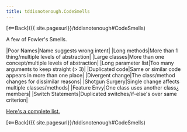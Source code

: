 ```yaml
---
title: tddisnotenough.CodeSmells
---
```

[<==Back]({{ site.pagesurl}}/tddisnotenough#CodeSmells)

A few of Fowler's Smells.

|Poor Names|Name suggests wrong intent|
|Long methods|More than 1 thing/multiple levels of abstraction|
|Large classes|More than one concept/multiple levels of abstraction|
|Long parameter list|Too many arguments to keep straight (> 3)|
|Duplicated code|Same or similar code appears in more than one place|
|Divergent change|The class/method changes for dissimilar reasons|
|Shotgun Surgery|Single change affects multiple classes/methods|
|Feature Envy|One class uses another class¿ members|
|Switch Statements|Duplicated switches/if-else's over same criterion|

[Here's a complete list.](http://c2.com/cgi/wiki?CodeSmell)

[<==Back]({{ site.pagesurl}}/tddisnotenough#CodeSmells)
